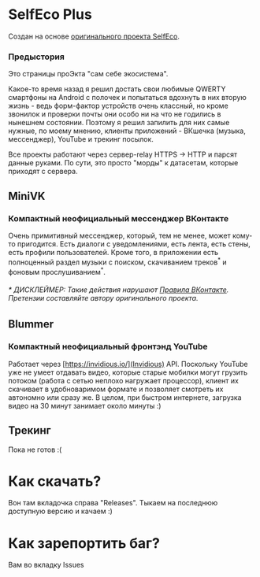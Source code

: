 # SelfEco Plus
Создан на основе [оригинального проекта SelfEco](https://github.com/monobogdan).

### Предыстория
Это страницы проЭкта "сам себе экосистема". 

Какое-то время назад я решил достать свои любимые QWERTY смартфоны на Android с полочек и попытаться вдохнуть 
в них вторую жизнь - ведь форм-фактор устройств очень классный, но кроме звонилок и проверки почты они особо 
ни на что не годились в нынешнем состоянии. Поэтому я решил запилить для них самые нужные, по моему мнению, 
клиенты приложений - ВКшечка (музыка, мессенджер), YouTube и трекинг посылок.

Все проекты работают через сервер-relay HTTPS -> HTTP и парсят данные руками. 
По сути, это просто "морды" к датасетам, которые приходят с сервера.

## MiniVK
### Компактный неофициальный мессенджер ВКонтакте
Очень примитивный мессенджер, который, тем не менее, может кому-то пригодится. Есть диалоги с уведомлениями, 
есть лента, есть стены, есть профили пользователей. Кроме того, в приложении есть полноценный раздел музыки 
с поиском, скачиванием треков<sup>\*</sup> и фоновым прослушиванием<sup>\*</sup>.

###### \* ДИСКЛЕЙМЕР: Такие действия нарушают [Правила ВКонтакте](http://vk.com/terms). Претензии составляйте автору оригинального проекта.

## Blummer
### Компактный неофициальный фронтэнд YouTube
Работает через [https://invidious.io/](Invidious) API. Поскольку YouTube уже не умеет отдавать видео, которые старые мобилки могут 
грузить потоком (работа с сетью неплохо нагружает процессор), клиент их скачивает в удобноваримом формате 
и позволяет смотреть их автономно или сразу же. В целом, при быстром интернете, загрузка видео на 30 минут 
занимает около минуты :)

## Трекинг
Пока не готов :(

# Как скачать?
Вон там вкладочка справа "Releases". Тыкаем на последнюю доступную версию и качаем :)

# Как зарепортить баг?
Вам во вкладку Issues

